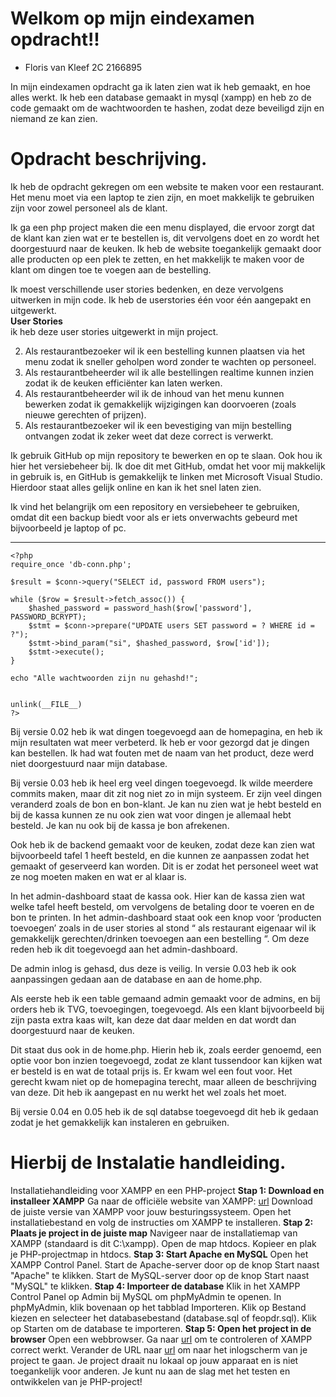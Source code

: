 
# Welkom op mijn eindexamen opdracht!!
- Floris van Kleef 2C 2166895
 
In mijn eindexamen opdracht ga ik laten zien wat ik heb gemaakt, en hoe alles werkt. Ik heb een database gemaakt in mysql (xampp) en heb zo de code gemaakt om de wachtwoorden te hashen, zodat deze beveiligd zijn en niemand ze kan zien.   

# Opdracht beschrijving.

Ik heb de opdracht gekregen om een website te maken voor een restaurant. Het menu moet via een laptop te zien zijn, en moet makkelijk te gebruiken zijn voor zowel personeel als de klant. 

Ik ga een php project maken die een menu displayed, die ervoor zorgt dat de klant kan zien wat er te bestellen is, dit vervolgens doet en zo wordt het doorgestuurd naar de keuken. Ik heb de website toegankelijk gemaakt door alle producten op een plek te zetten, en het makkelijk te maken voor de klant om dingen toe te voegen aan de bestelling.



Ik moest verschillende user stories bedenken, en deze vervolgens uitwerken in mijn code. Ik heb de userstories één voor één aangepakt en uitgewerkt.   
**User Stories**    
ik heb deze user stories uitgewerkt in mijn project.
   
2. Als restaurantbezoeker wil ik een bestelling kunnen plaatsen via het 
menu zodat ik sneller geholpen word zonder te wachten op 
personeel. 
3. Als restaurantbeheerder wil ik alle bestellingen realtime kunnen 
inzien zodat ik de keuken efficiënter kan laten werken. 
4. Als restaurantbeheerder wil ik de inhoud van het menu kunnen 
bewerken zodat ik gemakkelijk wijzigingen kan doorvoeren (zoals 
nieuwe gerechten of prijzen). 
5. Als restaurantbezoeker wil ik een bevestiging van mijn bestelling 
ontvangen zodat ik zeker weet dat deze correct is verwerkt.


Ik gebruik GitHub op mijn repository te bewerken en op te slaan. Ook hou ik hier het versiebeheer bij. Ik doe dit met GitHub, omdat het voor mij makkelijk in gebruik is, en GitHub is gemakkelijk te linken met Microsoft Visual Studio. Hierdoor staat alles gelijk online en kan ik het snel laten zien.     

Ik vind het belangrijk om een repository en versiebeheer te gebruiken, omdat dit een backup biedt voor als er iets onverwachts gebeurd met bijvoorbeeld je laptop of pc.    

---
```
<?php   
require_once 'db-conn.php';   

$result = $conn->query("SELECT id, password FROM users");   
   
while ($row = $result->fetch_assoc()) {   
    $hashed_password = password_hash($row['password'], PASSWORD_BCRYPT);   
    $stmt = $conn->prepare("UPDATE users SET password = ? WHERE id = ?");   
    $stmt->bind_param("si", $hashed_password, $row['id']);    
    $stmt->execute();    
}    
 
echo "Alle wachtwoorden zijn nu gehashd!";    
  

unlink(__FILE__)    
?>  
```
Bij versie 0.02 heb ik wat dingen toegevoegd aan de homepagina, en heb ik mijn resultaten wat meer verbeterd. Ik heb er voor gezorgd dat je dingen kan bestellen. Ik had wat fouten met de naam van het product, deze werd niet doorgestuurd naar mijn database.   


Bij versie 0.03 heb ik heel erg veel dingen toegevoegd. Ik wilde meerdere commits maken, maar dit zit nog niet zo in mijn systeem. Er zijn veel dingen veranderd zoals de bon en bon-klant. Je kan nu zien wat je hebt besteld en bij de kassa kunnen ze nu ook zien wat voor dingen je allemaal hebt besteld. Je kan nu ook bij de kassa je bon afrekenen. 

Ook heb ik de backend gemaakt voor de keuken, zodat deze kan zien wat bijvoorbeeld tafel 1 heeft besteld, en die kunnen ze aanpassen zodat het gemaakt of geserveerd kan worden. Dit is er zodat het personeel weet wat ze nog moeten maken en wat er al klaar is. 

In het admin-dashboard staat de kassa ook. Hier kan de kassa zien wat welke tafel heeft besteld, om vervolgens de betaling door te voeren en de bon te printen. In het admin-dashboard staat ook een knop voor ‘producten toevoegen’ zoals in de user stories al stond “ als restaurant eigenaar wil ik gemakkelijk gerechten/drinken toevoegen aan een bestelling “. Om deze reden heb ik dit toegevoegd aan het admin-dashboard. 

De admin inlog is gehasd, dus deze is veilig. In versie 0.03 heb ik ook aanpassingen gedaan aan de database en aan de home.php. 

Als eerste heb ik een table gemaand admin gemaakt voor de admins, en bij orders heb ik TVG, toevoegingen, toegevoegd. Als een klant bijvoorbeeld bij zijn pasta extra kaas wilt, kan deze dat daar melden en dat wordt dan doorgestuurd naar de keuken. 

Dit staat dus ook in de home.php. Hierin heb ik, zoals eerder genoemd, een optie voor bon inzien toegevoegd, zodat ze klant tussendoor kan kijken wat er besteld is en wat de totaal prijs is. 
Er kwam wel een fout voor. Het gerecht kwam niet op de homepagina terecht, maar alleen de beschrijving van deze. Dit heb ik aangepast en nu werkt het wel zoals het moet.

Bij versie 0.04 en 0.05 heb ik de sql databse toegevoegd dit heb ik gedaan zodat je het gemakkelijk kan instaleren en gebruiken.

# Hierbij de Instalatie handleiding.

Installatiehandleiding voor XAMPP en een PHP-project
**Stap 1: Download en installeer XAMPP**
Ga naar de officiële website van XAMPP: [url](https://www.apachefriends.org/)
Download de juiste versie van XAMPP voor jouw besturingssysteem.
Open het installatiebestand en volg de instructies om XAMPP te installeren.
**Stap 2: Plaats je project in de juiste map**
Navigeer naar de installatiemap van XAMPP (standaard is dit C:\xampp).
Open de map htdocs.
Kopieer en plak je PHP-projectmap in htdocs.
**Stap 3: Start Apache en MySQL**
Open het XAMPP Control Panel.
Start de Apache-server door op de knop Start naast "Apache" te klikken.
Start de MySQL-server door op de knop Start naast "MySQL" te klikken.
**Stap 4: Importeer de database**
Klik in het XAMPP Control Panel op Admin bij MySQL om phpMyAdmin te openen.
In phpMyAdmin, klik bovenaan op het tabblad Importeren.
Klik op Bestand kiezen en selecteer het databasebestand (database.sql of feopdr.sql).
Klik op Starten om de database te importeren.
**Stap 5: Open het project in de browser**
Open een webbrowser.
Ga naar [url](http://localhost/dashboard/) om te controleren of XAMPP correct werkt.
Verander de URL naar [url](http://localhost/examen%20floris%20van%20kleef%202c/login.php) om naar het inlogscherm van je project te gaan.
Je project draait nu lokaal op jouw apparaat en is niet toegankelijk voor anderen. Je kunt nu aan de slag met het testen en ontwikkelen van je PHP-project!

